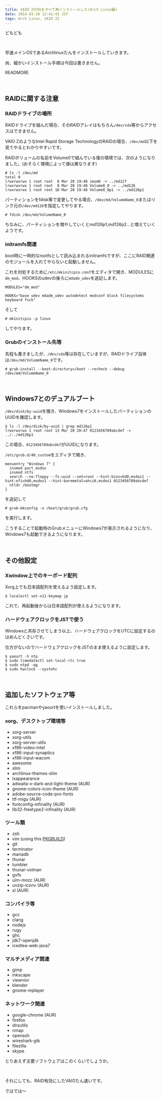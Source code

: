 ```yaml
---
title: VAIO ZのOSをすべて再インストールした(Arch Linux編)
date: 2014-03-20 12:41:43 JST
tags: Arch Linux, VAIO Z2
---
```

どもども

&nbsp;

早速メインOSであるArchlinuxたんをインストールしていきます。

尚、細かいインストール手順は今回は書きません。

READMORE

&nbsp;

## RAIDに関する注意
### RAIDドライブの場所
RAIDドライブを組んだ場合、そのRAIDアレイはもちろん`/dev/sda`等からアクセスはできません。

VAIO ZのようなIntel Rapid Storage TechnologyのRAIDの場合、`/dev/md`以下を見てやるとわかりやすいです。

RAIDボリュームの名前をVolume0で組んでいる僕の環境では、次のようになりました。(おそらく環境によって値は異なります)

```
# ls -l /dev/md
total 0
lrwxrwxrwx 1 root root  8 Mar 20 19:48 imsm0 -> ../md127
lrwxrwxrwx 1 root root  8 Mar 20 19:48 Volume0_0 -> ../md126
lrwxrwxrwx 1 root root 10 Mar 20 19:48 Volume0_0p1 -> ../md126p1
```

パーティションをfdisk等で変更してやる場合、`/dev/md/VolumeName_0`またはリンク元の`/dev/md126`を指定してやります。

    # fdisk /dev/md/VolumeName_0

ちなみに、パーティションを増やしていくとmd126p1,md126p2...と増えていくようです。

### initramfs関連
boot時に一時的なrootfsとして読み込まれるinitramfsですが、ここにRAID関連のモジュールを入れてやらないと起動しません。

これを対処するために`/etc/mkinitcpio.conf`をエディタで開き、MODULESに`dm_mod`、HOOKSのudevの後ろに`mdadm_udev`を追記します。

```
MODULES="dm_mod"

HOOKS="base udev mdadm_udev autodetect modconf block filesystems keyboard fsck"
```

そして

    # mkinitcpio -p linux

してやります。

### Grubのインストール先等
先程も書きましたが、`/dev/sda`等は存在していますが、RAIDドライブ自体は`/dev/md/VolumeName_0`です。

    # grub-install --boot-directory=/boot --recheck --debug /dev/md/VolumeName_0

&nbsp;

## Windows7とのデュアルブート
`/dev/disk/by-uuid`を覗き、Windows7をインストールしたパーティションのUUIDを確認します。

```
$ ls -l /dev/disk/by-uuid | grep md126p1
lrwxrwxrwx 1 root root 13 Mar 20 20:47 0123456789abcdef -> ../../md126p1
```

この場合、`0123456789abcdef`がUUIDになります。

`/etc/grub.d/40_custom`をエディタで開き、

```
menuentry "Windows 7" {
  insmod part_msdos
  insmod ntfs
  search --no-floppy --fs-uuid --set=root --hint-bios=hd0,msdos1 --hint-efi=hd0,msdos1 --hint-baremetal=ahci0,msdos1 0123456789abcdef
  ntldr /bootmgr
}
```

を追記して

    # grub-mkconfig -o /boot/grub/grub.cfg

を実行します。

こうすることで起動時のGrubメニューにWindows7が表示されるようになり、Windows7も起動できるようになります。

&nbsp;

## その他設定
### Xwindow上でのキーボード配列
Xorg上でも日本語配列を使えるよう設定します。

    $ localectl set-x11-keymap jp

これで、再起動後からは日本語配列が使えるようになります。

### ハードウェアクロックをJSTで使う
Windowsと共存させてしまう以上、ハードウェアクロックをUTCに設定するのはめんどくさいです。

仕方がないのでハードウェアクロックをJSTのまま使えるように設定します。

    $ yaourt -S ntp
    $ sudo timedatectl set-local-rtc true
    $ sudo ntpd -qg
    $ sudo hwclock --systohc

&nbsp;

## 追加したソフトウェア等

これらをpacmanやyaourtを使いインストールしました。

### xorg、デスクトップ環境等

* xorg-server
* xorg-utils
* xorg-server-utils
* xf86-video-intel
* xf86-input-synaptics
* xf86-input-wacom
* awesome
* slim
* archlinux-themes-slim
* lxappearance
* adwaita-x-dark-and-light-theme (AUR)
* gnome-colors-icon-theme (AUR)
* adobe-source-code-pro-fonts
* ttf-migu (AUR)
* fontconfig-infinality (AUR)
* lib32-freetype2-infinality (AUR)

### ツール類

* zsh
* vim (using this [PKGBUILD](https://gist.github.com/Tosainu/8894892 "PKGBUILD"))
* git
* terminator
* mariadb
* thunar
* tumbler
* thunar-volman
* gvfs
* uim-mozc (AUR)
* unzip-iconv (AUR)
* sl (AUR)

### コンパイラ等

* gcc
* clang
* nodejs
* rugy
* ghc
* jdk7-openjdk
* icedtea-web-java7

### マルチメディア関連

* gimp
* inkscape
* viewnior
* blender
* gnome-mplayer

### ネットワーク関連

* google-chrome (AUR)
* firefox
* dnsutils
* nmap
* openssh
* wireshark-gtk
* filezilla
* skype

とりあえず主要ソフトウェアはこのくらいでしょうか。

&nbsp;

それにしても、RAID有効にしたVAIOたん速いです。

ではでは〜
